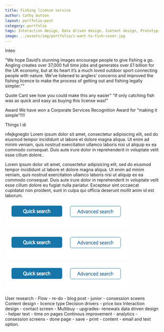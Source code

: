 ```yaml
---
title: Fishing licence service
author: Cathy Dutton
layout: portfolio-post
category: portfolio
tags: Interaction design, Data driven design, Content design, Prototyping, User research
image: ../assets/img/portfolio/i-want-to-fish-cover.jpg
---
```



Inteo

"We hope David’s stunning images encourage people to give fishing a go. Angling creates over 37,000 full time jobs and generates over £1 billion for the UK economy, but at its heart it’s a much loved outdoor sport connecting people with nature. We’ve listened to anglers’ concerns and improved the fishing licence to make the process of getting out and fishing legally simpler.""

Quote
Cant see how you could make this any easier"
“If only catching fish was as quick and easy as buying this license was!”

  Award
We have won a Corporate Services Recognition Award for “making it simple”!!!!

  Things I di

<section class="highlight-quote">
nfejkgnegbr Lorem ipsum dolor sit amet, consectetur adipisicing elit, sed do eiusmod tempor incididunt ut labore et dolore magna aliqua. Ut enim ad minim veniam, quis nostrud exercitation ullamco laboris nisi ut aliquip ex ea commodo consequat. Duis aute irure dolor in reprehenderit in voluptate velit esse cillum dolore..
</section>


Lorem ipsum dolor sit amet, consectetur adipisicing elit, sed do eiusmod tempor incididunt ut labore et dolore magna aliqua. Ut enim ad minim veniam, quis nostrud exercitation ullamco laboris nisi ut aliquip ex ea commodo consequat. Duis aute irure dolor in reprehenderit in voluptate velit esse cillum dolore eu fugiat nulla pariatur. Excepteur sint occaecat cupidatat non proident, sunt in culpa qui officia deserunt mollit anim id est laborum.

![Alt text](../assets/img/buttons-one.png "Button example bad")

![Alt text](../assets/img/buttons-one.png "Button example bad")

![Alt text](../assets/img/buttons-one.png "Button example bad")


User research -
Flow -  re-do - blog post - junior - consession sceens
Content design - licence type
Decision drivers - price box
Interaction design - contact screen - Multibuy - upgrades- renewals
data driven design - helper text - time on pages
Continous improvement - analytics - consession screens - done page - save - print - content - email and text option.
